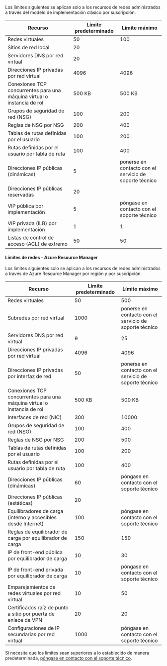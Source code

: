 <a name="virtual-networking-limits-classic"></a>Los límites siguientes se aplican solo a los recursos de redes administrados a través del modelo de implementación clásico por suscripción.

| Recurso | Límite predeterminado | Límite máximo |
| --- | --- | --- |
| Redes virtuales |50 |100 |
| Sitios de red local |20 | |póngase en contacto con el soporte técnico |
| Servidores DNS por red virtual |20 | |100 |
| Direcciones IP privadas por red virtual |4096 |4096 |
| Conexiones TCP concurrentes para una máquina virtual o instancia de rol |500 KB |500 KB |
| Grupos de seguridad de red (NSG) |100 |200 |
| Reglas de NSG por NSG |200 |400 |
| Tablas de rutas definidas por el usuario |100 |200 |
| Rutas definidas por el usuario por tabla de ruta |100 |400 |
| Direcciones IP públicas (dinámicas) |5 |ponerse en contacto con el servicio de soporte técnico |
| Direcciones IP públicas reservadas |20 | |póngase en contacto con el soporte técnico |
| VIP pública por implementación |5 |póngase en contacto con el soporte técnico |
| VIP privada (ILB) por implementación |1 |1 |
| Listas de control de acceso (ACL) de extremo |50 |50 |

#### <a name="azure-resource-manager-virtual-networking-limits"></a>Límites de redes - Azure Resource Manager
Los límites siguientes solo se aplican a los recursos de redes administrados a través de Azure Resource Manager por región y por suscripción.

| Recurso | Límite predeterminado | Límite máximo |
| --- | --- | --- |
| Redes virtuales |50 |500 |
| Subredes por red virtual |1000 |ponerse en contacto con el servicio de soporte técnico |
| Servidores DNS por red virtual |9 |25 |
| Direcciones IP privadas por red virtual |4096 |4096 |
| Direcciones IP privadas por interfaz de red |50 |ponerse en contacto con el servicio de soporte técnico |
| Conexiones TCP concurrentes para una máquina virtual o instancia de rol |500 KB |500 KB |
| Interfaces de red (NIC) |300 |10000 |
| Grupos de seguridad de red (NSG) |100 |400 |
| Reglas de NSG por NSG |200 |500 |
| Tablas de rutas definidas por el usuario |100 |200 |
| Rutas definidas por el usuario por tabla de ruta |100 |400 |
| Direcciones IP públicas (dinámicas) |60 |póngase en contacto con el soporte técnico |
| Direcciones IP públicas (estáticas) |20 | |póngase en contacto con el soporte técnico |
| Equilibradores de carga (interno y accesibles desde Internet) |100 |póngase en contacto con el soporte técnico |
| Reglas de equilibrador de carga por equilibrador de carga |150 |150 |
| IP de front-end pública por equilibrador de carga |10 |30 |
| IP de front-end privada por equilibrador de carga |10 |póngase en contacto con el soporte técnico |
| Emparejamientos de redes virtuales por red virtual |10 |50 |
| Certificados raíz de punto a sitio por puerta de enlace de VPN |20 |20 | |
| Configuraciones de IP secundarias por red virtual |1000 |póngase en contacto con el soporte técnico |

Si necesita que los límites sean superiores a lo establecido de manera predeterminada, [póngase en contacto con el soporte técnico](../articles/azure-supportability/resource-manager-core-quotas-request.md ).


